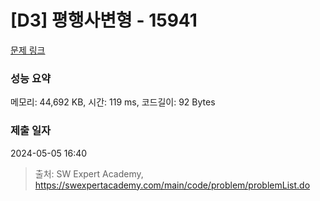 # [D3] 평행사변형 - 15941 

[문제 링크](https://swexpertacademy.com/main/code/problem/problemDetail.do?contestProbId=AYVgOZEKOpcDFAQK) 

### 성능 요약

메모리: 44,692 KB, 시간: 119 ms, 코드길이: 92 Bytes

### 제출 일자

2024-05-05 16:40



> 출처: SW Expert Academy, https://swexpertacademy.com/main/code/problem/problemList.do